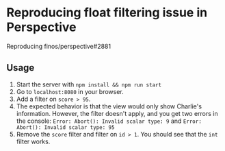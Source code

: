 # Reproducing float filtering issue in Perspective

Reproducing finos/perspective#2881

## Usage


1. Start the server with `npm install && npm run start`
2. Go to `localhost:8080` in your browser.
3. Add a filter on `score > 95`.
4. The expected behavior is that the view would only show Charlie's information. However, the filter doesn't apply, and you get two errors in the console: `Error: Abort(): Invalid scalar type: 9` and `Error: Abort(): Invalid scalar type: 95`
5. Remove the `score` filter and filter on `id > 1`. You should see that the `int` filter works.



